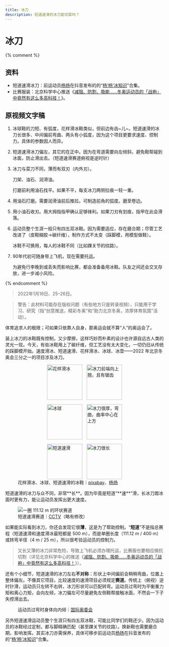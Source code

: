 ```yaml
---
title: 冰刀
description: 短道速滑的冰刀能切菜吗？
---
```


# 冰刀

{% comment %}

## 资料

- 短道速滑冰刀：前运动员[杨扬](https://www.douyin.com/user/MS4wLjABAAAAlv_FqYbQHpkErywYa8BAhjGfT2oCNQCIZnQ016gPEqc)在抖音发布的的“[杨‘杨’冰知识](https://www.douyin.com/collection/7041485666199865375/1)”合集。
- 比赛服装：北京科学中心推送《[减阻、防割、吸能......冬奥运动员的「战袍」中竟然有这么多高科技！](https://mp.weixin.qq.com/s/efjarSGqF-VAd-PsntLerA)》。

## 原视频文字稿

1. 冰球鞋的刀短、有弧度，花样滑冰鞋类似，但前边有齿~儿~。短道速滑的冰刀长很多、中间偏前弯曲、两头有小弧度，因为这个项目更要求速度、控制力。具体的参数因人而异。

2. 短道速滑冰刀偏左，其它的在正中。因为在弯道需要向左倾斜，避免鞋帮碰到冰面，防止滑出去。（短道速滑赛道俯视是逆时针）

3. 冰刀与菜刀不同，薄而有双刃（内外刃）。

   刀架、油石、润滑油。

   打磨前利用油石找平。如果不平，每支冰刀两侧拉痕一轻一重。

4. 用油石打磨。需要润滑油前后推拉。可制造前角的弧度。磨至卷边。

5. 用小油石收刃。用大拇指指甲确认足够锋利。如果刀刃有划痕，指甲在此会滑落。

6. 运动员整个生涯一般只有四五双冰鞋。因为需要适应，存在磨合期；尽管工艺改进了（皮鞋糊胶→碳纤维），制作方式不太变（踩脚模，用模型做鞋）。

   冰鞋不可换用，每人的冰鞋不同（比如踝关节的纹路）。

7. 90年代初可随身带上飞机，现在需要托运。

   为避免行李晚到或丢失而影响比赛，都会准备备用冰鞋。队友之间还会交叉存放，进一步减小风险。

{% endcomment %}

> 2022年1月16日、25–26日。

> 警告：此材料可能存在版权问题（有些地方只是转录视频），只能用于学习、研究（指“创意推送，精彩冬奥”和“助⼒北京冬奥，浓厚体育氛围”活动）。

体育追求人的极限；可如果只依靠人自身，那奥运会就不算“人”的奥运会了。

装上冰刀的冰鞋既有控制，又少摩擦，这样巧妙而朴素的设计也许源自远古人类的灵光一现。今天，有些冰鞋用上了碳纤维，但工艺没有太大变化，一切仍旧从传统的踩脚模开始。速度滑冰、短道速滑、花样滑冰、冰球、冰壶——2022 年北京冬奥会三分之一的项目涉及冰刀。

<figure>
    <div style='display: grid; grid-template-columns: auto auto; gap: 1em; justify-content: center;'>
        <img style='height: 8em;' src="{{ '/assets/articles/skating-blade/figure-skating.svg' | relative_url }}" alt="花样滑冰">
        <img style='height: 8em;' src="{{ '/assets/articles/skating-blade/ice-skates-25495_1280.png' | relative_url }}" alt="冰刀前端向上翘，且有锯齿">
        <img style='height: 8em;' src="{{ '/assets/articles/skating-blade/ice-hockey.svg' | relative_url }}" alt="冰球">
        <img style='height: 8em;' src="{{ '/assets/articles/skating-blade/杨扬1-冰球鞋.png' | relative_url }}" alt="冰刀很厚，弯曲，曲率中心在上方">
        <img style='height: 8em;' src="{{ '/assets/articles/skating-blade/short-track-speed-skating.svg' | relative_url }}" alt="短道速滑">
        <img style='height: 8em;' src="{{ '/assets/articles/skating-blade/杨扬1-短道速滑冰鞋.png' | relative_url }}" alt="冰刀很长">
    </div>
    <figcaption>花样滑冰、冰球、短道速滑的冰鞋｜<a href='https://pixabay.com/zh/vectors/ice-skates-ice-shoe-boot-sports-25495/'>pixabay</a>、<a href='https://www.douyin.com/video/7040386457999052067'>杨扬</a></figcaption>
</figure>
短道速滑的冰刀与众不同，非常**长**。因为毕竟是短道“**速**”滑，长冰刀蹬冰面时更有力，能让运动员发挥出更大速度。

<figure>
    <img src="{{ '/assets/articles/skating-blade/赛道.jpg' | relative_url }}" alt="一圈 111.12 m 的环状赛道">
    <figcaption>短道速滑赛道｜<a href='https://2018.cctv.com/2017/02/04/ARTITdKQ87OcJ2cQNogPv9cq170204.shtml'>CCTV</a>（略有修改）</figcaption>
</figure>

如果能实际看到冰刀，你还会发现它很**薄**，这是为了帮助控制。“**短道**”不是指总赛程（短道速滑和速度滑冰最短都是 500 m），而是单圈长度（111.12 m / 400 m）或转弯半径（4 m / 25 m），所以很考验运动员的控制力。

> 又长又薄的冰刀非常危险，导致上飞机必须办理托运，比赛服也要相应搞抗切割（详见北京科学中心的推送《[减阻、防割、吸能......冬奥运动员的「战袍」中竟然有这么多高科技！](https://mp.weixin.qq.com/s/efjarSGqF-VAd-PsntLerA)》）。

还有个小细节，短道速滑的冰刀左右**不对称**：形状上中间偏前会稍稍弯曲，位置上整体偏左。不像其它项目，比较速度的速滑项目必须规定**赛道**。传统上（俯视）逆时针滑，运动员只左转不右转，冰刀形状可以匹配转弯。运动员过弯时为平衡重力矩和离心力矩，会向左倾，冰刀偏左可尽量避免左侧鞋帮接触冰面，不然会一下子失控滑出去。

<figure>
    <img src='{{ '/assets/articles/skating-blade/2022年北京冬奥会短道速滑观赛指南.jpg' | relative_url }}' alt=''>
    <figcaption>运动员过弯时身体向内倾｜<a href='https://olympics.com/zh/news/how-to-watch-short-track-speed-skating-at-the-olympic-winter-games-beijing-2022'>国际奥委会</a></figcaption>
</figure>

另外短道速滑运动员整个生涯只有四五双冰鞋，可能比同学们的鞋还少。因为运动员的冰鞋经过定制，都与脚精确匹配（甚至踝关节的纹路）。换新鞋也需要磨合期，影响发挥。其实冰刀亦需保养，具体可移步前运动员[杨扬](https://www.douyin.com/user/MS4wLjABAAAAlv_FqYbQHpkErywYa8BAhjGfT2oCNQCIZnQ016gPEqc)在抖音发布的的“[杨‘杨’冰知识](https://www.douyin.com/collection/7041485666199865375/1)”合集。

